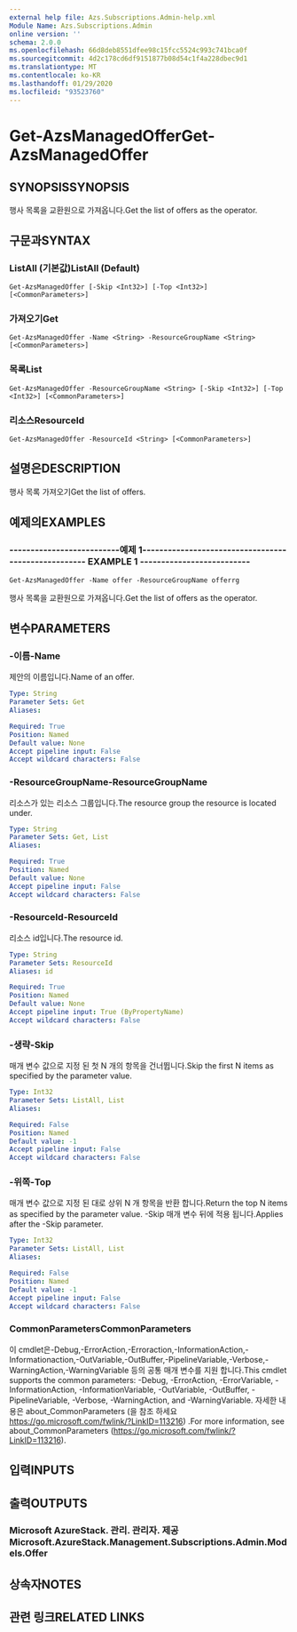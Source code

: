 ```yaml
---
external help file: Azs.Subscriptions.Admin-help.xml
Module Name: Azs.Subscriptions.Admin
online version: ''
schema: 2.0.0
ms.openlocfilehash: 66d8deb8551dfee98c15fcc5524c993c741bca0f
ms.sourcegitcommit: 4d2c178cd6df9151877b08d54c1f4a228dbec9d1
ms.translationtype: MT
ms.contentlocale: ko-KR
ms.lasthandoff: 01/29/2020
ms.locfileid: "93523760"
---
```

# <span data-ttu-id="b6dfe-101">Get-AzsManagedOffer</span><span class="sxs-lookup"><span data-stu-id="b6dfe-101">Get-AzsManagedOffer</span></span>

## <span data-ttu-id="b6dfe-102">SYNOPSIS</span><span class="sxs-lookup"><span data-stu-id="b6dfe-102">SYNOPSIS</span></span>
<span data-ttu-id="b6dfe-103">행사 목록을 교환원으로 가져옵니다.</span><span class="sxs-lookup"><span data-stu-id="b6dfe-103">Get the list of offers as the operator.</span></span>

## <span data-ttu-id="b6dfe-104">구문과</span><span class="sxs-lookup"><span data-stu-id="b6dfe-104">SYNTAX</span></span>

### <span data-ttu-id="b6dfe-105">ListAll (기본값)</span><span class="sxs-lookup"><span data-stu-id="b6dfe-105">ListAll (Default)</span></span>
```
Get-AzsManagedOffer [-Skip <Int32>] [-Top <Int32>] [<CommonParameters>]
```

### <span data-ttu-id="b6dfe-106">가져오기</span><span class="sxs-lookup"><span data-stu-id="b6dfe-106">Get</span></span>
```
Get-AzsManagedOffer -Name <String> -ResourceGroupName <String> [<CommonParameters>]
```

### <span data-ttu-id="b6dfe-107">목록</span><span class="sxs-lookup"><span data-stu-id="b6dfe-107">List</span></span>
```
Get-AzsManagedOffer -ResourceGroupName <String> [-Skip <Int32>] [-Top <Int32>] [<CommonParameters>]
```

### <span data-ttu-id="b6dfe-108">리소스</span><span class="sxs-lookup"><span data-stu-id="b6dfe-108">ResourceId</span></span>
```
Get-AzsManagedOffer -ResourceId <String> [<CommonParameters>]
```

## <span data-ttu-id="b6dfe-109">설명은</span><span class="sxs-lookup"><span data-stu-id="b6dfe-109">DESCRIPTION</span></span>
<span data-ttu-id="b6dfe-110">행사 목록 가져오기</span><span class="sxs-lookup"><span data-stu-id="b6dfe-110">Get the list of offers.</span></span>

## <span data-ttu-id="b6dfe-111">예제의</span><span class="sxs-lookup"><span data-stu-id="b6dfe-111">EXAMPLES</span></span>

### <span data-ttu-id="b6dfe-112">--------------------------예제 1--------------------------</span><span class="sxs-lookup"><span data-stu-id="b6dfe-112">-------------------------- EXAMPLE 1 --------------------------</span></span>
```
Get-AzsManagedOffer -Name offer -ResourceGroupName offerrg
```

<span data-ttu-id="b6dfe-113">행사 목록을 교환원으로 가져옵니다.</span><span class="sxs-lookup"><span data-stu-id="b6dfe-113">Get the list of offers as the operator.</span></span>

## <span data-ttu-id="b6dfe-114">변수</span><span class="sxs-lookup"><span data-stu-id="b6dfe-114">PARAMETERS</span></span>

### <span data-ttu-id="b6dfe-115">-이름</span><span class="sxs-lookup"><span data-stu-id="b6dfe-115">-Name</span></span>
<span data-ttu-id="b6dfe-116">제안의 이름입니다.</span><span class="sxs-lookup"><span data-stu-id="b6dfe-116">Name of an offer.</span></span>

```yaml
Type: String
Parameter Sets: Get
Aliases:

Required: True
Position: Named
Default value: None
Accept pipeline input: False
Accept wildcard characters: False
```

### <span data-ttu-id="b6dfe-117">-ResourceGroupName</span><span class="sxs-lookup"><span data-stu-id="b6dfe-117">-ResourceGroupName</span></span>
<span data-ttu-id="b6dfe-118">리소스가 있는 리소스 그룹입니다.</span><span class="sxs-lookup"><span data-stu-id="b6dfe-118">The resource group the resource is located under.</span></span>

```yaml
Type: String
Parameter Sets: Get, List
Aliases:

Required: True
Position: Named
Default value: None
Accept pipeline input: False
Accept wildcard characters: False
```

### <span data-ttu-id="b6dfe-119">-ResourceId</span><span class="sxs-lookup"><span data-stu-id="b6dfe-119">-ResourceId</span></span>
<span data-ttu-id="b6dfe-120">리소스 id입니다.</span><span class="sxs-lookup"><span data-stu-id="b6dfe-120">The resource id.</span></span>

```yaml
Type: String
Parameter Sets: ResourceId
Aliases: id

Required: True
Position: Named
Default value: None
Accept pipeline input: True (ByPropertyName)
Accept wildcard characters: False
```

### <span data-ttu-id="b6dfe-121">-생략</span><span class="sxs-lookup"><span data-stu-id="b6dfe-121">-Skip</span></span>
<span data-ttu-id="b6dfe-122">매개 변수 값으로 지정 된 첫 N 개의 항목을 건너뜁니다.</span><span class="sxs-lookup"><span data-stu-id="b6dfe-122">Skip the first N items as specified by the parameter value.</span></span>

```yaml
Type: Int32
Parameter Sets: ListAll, List
Aliases:

Required: False
Position: Named
Default value: -1
Accept pipeline input: False
Accept wildcard characters: False
```

### <span data-ttu-id="b6dfe-123">-위쪽</span><span class="sxs-lookup"><span data-stu-id="b6dfe-123">-Top</span></span>
<span data-ttu-id="b6dfe-124">매개 변수 값으로 지정 된 대로 상위 N 개 항목을 반환 합니다.</span><span class="sxs-lookup"><span data-stu-id="b6dfe-124">Return the top N items as specified by the parameter value.</span></span>
<span data-ttu-id="b6dfe-125">-Skip 매개 변수 뒤에 적용 됩니다.</span><span class="sxs-lookup"><span data-stu-id="b6dfe-125">Applies after the -Skip parameter.</span></span>

```yaml
Type: Int32
Parameter Sets: ListAll, List
Aliases:

Required: False
Position: Named
Default value: -1
Accept pipeline input: False
Accept wildcard characters: False
```

### <span data-ttu-id="b6dfe-126">CommonParameters</span><span class="sxs-lookup"><span data-stu-id="b6dfe-126">CommonParameters</span></span>
<span data-ttu-id="b6dfe-127">이 cmdlet은-Debug,-ErrorAction,-Erroraction,-InformationAction,-Informationaction,-OutVariable,-OutBuffer,-PipelineVariable,-Verbose,-WarningAction,-WarningVariable 등의 공통 매개 변수를 지원 합니다.</span><span class="sxs-lookup"><span data-stu-id="b6dfe-127">This cmdlet supports the common parameters: -Debug, -ErrorAction, -ErrorVariable, -InformationAction, -InformationVariable, -OutVariable, -OutBuffer, -PipelineVariable, -Verbose, -WarningAction, and -WarningVariable.</span></span> <span data-ttu-id="b6dfe-128">자세한 내용은 about_CommonParameters (을 참조 하세요 https://go.microsoft.com/fwlink/?LinkID=113216) .</span><span class="sxs-lookup"><span data-stu-id="b6dfe-128">For more information, see about_CommonParameters (https://go.microsoft.com/fwlink/?LinkID=113216).</span></span>

## <span data-ttu-id="b6dfe-129">입력</span><span class="sxs-lookup"><span data-stu-id="b6dfe-129">INPUTS</span></span>

## <span data-ttu-id="b6dfe-130">출력</span><span class="sxs-lookup"><span data-stu-id="b6dfe-130">OUTPUTS</span></span>

### <span data-ttu-id="b6dfe-131">Microsoft AzureStack. 관리. 관리자. 제공</span><span class="sxs-lookup"><span data-stu-id="b6dfe-131">Microsoft.AzureStack.Management.Subscriptions.Admin.Models.Offer</span></span>

## <span data-ttu-id="b6dfe-132">상속자</span><span class="sxs-lookup"><span data-stu-id="b6dfe-132">NOTES</span></span>

## <span data-ttu-id="b6dfe-133">관련 링크</span><span class="sxs-lookup"><span data-stu-id="b6dfe-133">RELATED LINKS</span></span>

